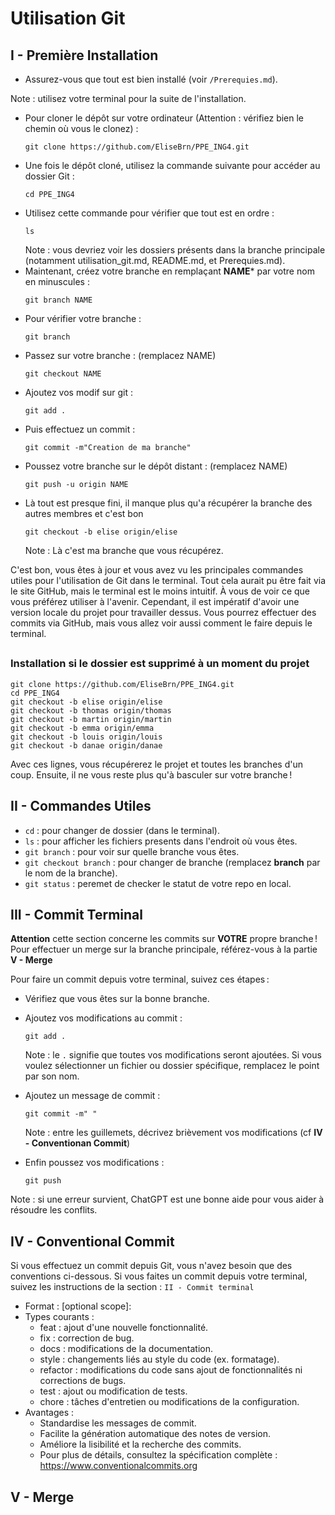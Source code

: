 # Utilisation Git

## I - Première Installation
- Assurez-vous que tout est bien installé (voir `/Prerequies.md`).

Note : utilisez votre terminal pour la suite de l'installation.
- Pour cloner le dépôt sur votre ordinateur (Attention : vérifiez bien le chemin où vous le clonez) :
  ```
  git clone https://github.com/EliseBrn/PPE_ING4.git
  ```
- Une fois le dépôt cloné, utilisez la commande suivante pour accéder au dossier Git :
  ```
  cd PPE_ING4
  ```
- Utilisez cette commande pour vérifier que tout est en ordre :
  ```
  ls
  ```
  Note : vous devriez voir les dossiers présents dans la branche principale (notamment utilisation_git.md, README.md, et Prerequies.md).
- Maintenant, créez votre branche en remplaçant **NAME*** par votre nom en minuscules :
  ```
  git branch NAME
  ```
- Pour vérifier votre branche :
  ```
  git branch
  ```
- Passez sur votre branche : (remplacez NAME)
  ```
  git checkout NAME
  ```
- Ajoutez vos modif sur git :
  ```
  git add .
  ```
- Puis effectuez un commit :
  ```
  git commit -m"Creation de ma branche"
  ```
- Poussez votre branche sur le dépôt distant :  (remplacez NAME)
  ```
  git push -u origin NAME
  ```
- Là tout est presque fini, il manque plus qu'a récupérer la branche des autres membres et c'est bon
  ```
  git checkout -b elise origin/elise
  ```
  Note : Là c'est ma branche que vous récupérez.

C'est bon, vous êtes à jour et vous avez vu les principales commandes utiles pour l'utilisation de Git dans le terminal.
Tout cela aurait pu être fait via le site GitHub, mais le terminal est le moins intuitif. À vous de voir ce que vous préférez utiliser à l'avenir. Cependant, il est impératif d'avoir une version locale du projet pour travailler dessus.
Vous pourrez effectuer des commits via GitHub, mais vous allez voir aussi comment le faire depuis le terminal.

##
### Installation si le dossier est supprimé à un moment du projet
```
git clone https://github.com/EliseBrn/PPE_ING4.git
cd PPE_ING4
git checkout -b elise origin/elise
git checkout -b thomas origin/thomas
git checkout -b martin origin/martin
git checkout -b emma origin/emma
git checkout -b louis origin/louis
git checkout -b danae origin/danae
```
Avec ces lignes, vous récupérerez le projet et toutes les branches d'un coup.
Ensuite, il ne vous reste plus qu'à basculer sur votre branche !

## II - Commandes Utiles
- `cd` : pour changer de dossier (dans le terminal).
- `ls` : pour afficher les fichiers presents dans l'endroit où vous êtes.
- `git branch` : pour voir sur quelle branche vous êtes.
- `git checkout branch` : pour changer de branche (remplacez **branch** par le nom de la branche).
- `git status` : peremet de checker le statut de votre repo en local.

## III - Commit Terminal
**Attention** cette section concerne les commits sur **VOTRE** propre branche !
Pour effectuer un merge sur la branche principale, référez-vous à la partie **V - Merge**

Pour faire un commit depuis votre terminal, suivez ces étapes :
- Vérifiez que vous êtes sur la bonne branche.
- Ajoutez vos modifications au commit :
  ```
  git add .
  ```
  Note : le `.` signifie que toutes vos modifications seront ajoutées. Si vous voulez sélectionner un fichier ou dossier spécifique, remplacez le point par son nom.

- Ajoutez un message de commit :
  ```
  git commit -m" "
  ```
  Note : entre les guillemets, décrivez brièvement vos modifications (cf **IV - Conventionan Commit**)

- Enfin poussez vos modifications :
  ```
  git push
  ```
 Note : si une erreur survient, ChatGPT est une bonne aide pour vous aider à résoudre les conflits.

## IV - Conventional Commit
Si vous effectuez un commit depuis Git, vous n'avez besoin que des conventions ci-dessous.
Si vous faites un commit depuis votre terminal, suivez les instructions de la section : `II - Commit terminal`

- Format : <type>[optional scope]: <description>
- Types courants :
  - feat : ajout d'une nouvelle fonctionnalité.
  - fix : correction de bug.
  - docs : modifications de la documentation.
  - style : changements liés au style du code (ex. formatage).
  - refactor : modifications du code sans ajout de fonctionnalités ni corrections de bugs.
  - test : ajout ou modification de tests.
  - chore : tâches d'entretien ou modifications de la configuration.
- Avantages :
  - Standardise les messages de commit.
  - Facilite la génération automatique des notes de version.
  - Améliore la lisibilité et la recherche des commits.
  - Pour plus de détails, consultez la spécification complète : <https://www.conventionalcommits.org>

## V - Merge
